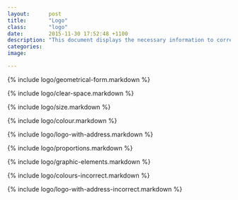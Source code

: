 ```yaml
---
layout:      post
title:       "Logo"
class:       "logo"
date:        2015-11-30 17:52:48 +1100
description: "This document displays the necessary information to correctly disply the BVN logo."
categories:
image: 

---
```


{% include logo/geometrical-form.markdown %}

{% include logo/clear-space.markdown %}

{% include logo/size.markdown %}

{% include logo/colour.markdown %}

{% include logo/logo-with-address.markdown %}

{% include logo/proportions.markdown %}

{% include logo/graphic-elements.markdown %}

{% include logo/colours-incorrect.markdown %}

{% include logo/logo-with-address-incorrect.markdown %}

